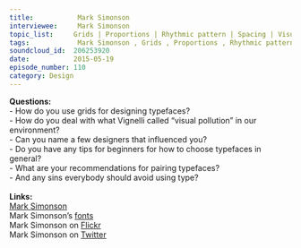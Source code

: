 ```yaml
--- 
title:           Mark Simonson 
interviewee:     Mark Simonson 
topic_list:     Grids | Proportions | Rhythmic pattern | Spacing | Visual pollution | Restaurant menus | Design influences | Taste | Information design | Obvious design | Choosing & pairing typefaces | Contrast | Type sins | Kindle app | Hierarchy
tags:            Mark Simonson , Grids , Proportions , Rhythmic pattern , Spacing , Visual pollution , Restaurant menus , Design influences , Taste , Information design , Obvious design , Choosing  pairing typefaces , Contrast , Type sins , Kindle app , Hierarchy
soundcloud_id:  206253920
date:           2015-05-19
episode_number: 110
category: Design
---
```


<p class="show_notes_display"><b>Questions:</b><br>- How do you use grids for designing typefaces?<br>- How do you deal with what Vignelli called “visual pollution” in our environment?<br>- Can you name a few designers that influenced you?<br>- Do you have any tips for beginners for how to choose typefaces in general?<br>- What are your recommendations for pairing typefaces?<br>- And any sins everybody should avoid using type?<br><br><b>Links:<br></b><a rel="nofollow" target="_blank" href="http://www.marksimonson.com/">Mark Simonson</a><br>Mark Simonson’s <a rel="nofollow" target="_blank" href="http://www.marksimonson.com/fonts">fonts</a><br>Mark Simonson on <a rel="nofollow" target="_blank" href="https://www.flickr.com/people/62468024@N00/">Flickr</a><br>Mark Simonson on <a rel="nofollow" target="_blank" href="https://twitter.com/marksimonson">Twitter</a></p>
